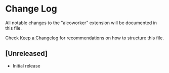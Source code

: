 # Change Log

All notable changes to the "aicoworker" extension will be documented in this file.

Check [Keep a Changelog](http://keepachangelog.com/) for recommendations on how to structure this file.

## [Unreleased]

- Initial release